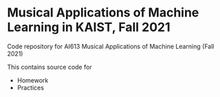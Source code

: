 # Musical Applications of Machine Learning in KAIST, Fall 2021

Code repository for AI613 Musical Applications of Machine Learning (Fall 2021)

This contains source code for
- Homework
- Practices
